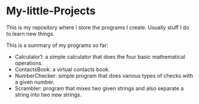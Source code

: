# My-little-Projects
This is my repository where I store the programs I create. Usually stuff I do to learn new things.

This is a summary of my programs so far:
* Calcutalor1: a simple calculator that does the four basic mathematical operations.
* ContactsBook: a virtual contacts book.
* NumberChecker: simple program that does various types of checks with a given number.
* Scrambler: program that mixes two given strings and also separate a string into two new strings.
